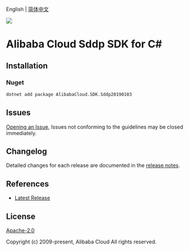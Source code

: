 English | [简体中文](README-CN.md)

![](https://aliyunsdk-pages.alicdn.com/icons/AlibabaCloud.svg)

# Alibaba Cloud Sddp SDK for C#

## Installation

### Nuget

```bash
dotnet add package AlibabaCloud.SDK.Sddp20190103
```

## Issues

[Opening an Issue](https://github.com/aliyun/alibabacloud-csharp-sdk/issues/new), Issues not conforming to the guidelines may be closed immediately.

## Changelog

Detailed changes for each release are documented in the [release notes](./ChangeLog.md).

## References

* [Latest Release](https://github.com/aliyun/alibabacloud-csharp-sdk/)

## License

[Apache-2.0](http://www.apache.org/licenses/LICENSE-2.0)

Copyright (c) 2009-present, Alibaba Cloud All rights reserved.

